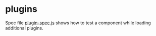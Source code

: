 # plugins

Spec file [plugin-spec.js](plugin-spec.js) shows how to test a component while loading additional plugins.
